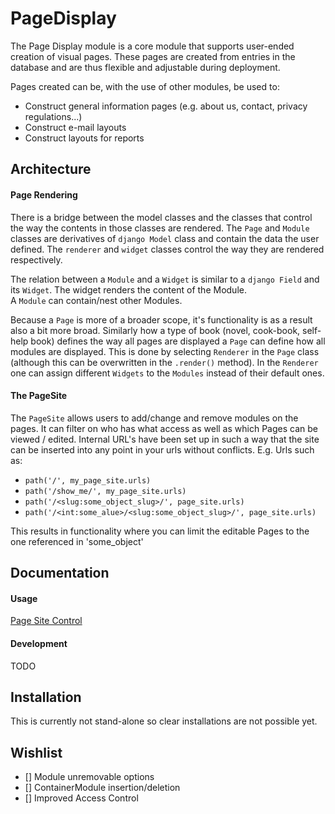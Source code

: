PageDisplay
========

The Page Display module is a core module that supports user-ended creation of visual pages.
These pages are created from entries in the database and are thus flexible and adjustable during deployment.

Pages created can be, with the use of other modules, be used to:

- Construct general information pages (e.g. about us, contact, privacy regulations...)
- Construct e-mail layouts
- Construct layouts for reports

Architecture
------------

#### Page Rendering
There is a bridge between the model classes and the classes that control the way the contents in those classes
are rendered. The `Page` and `Module` classes are derivatives of `django Model` class and contain the data the user
defined. The `renderer` and `widget` classes control the way they are rendered respectively.

The relation between a `Module` and a `Widget` is similar to a `django Field` and its `Widget`. The widget renders
the content of the Module.    
A `Module` can contain/nest other Modules.

Because a `Page` is more of a broader scope, it's functionality is as a result also a bit more broad. Similarly how a
type of book (novel, cook-book, self-help book) defines the way all pages are displayed a `Page` can define how all
modules are displayed. This is done by selecting `Renderer` in the `Page` class (although this can be overwritten in
the `.render()` method). In the `Renderer` one can assign different `Widgets` to the `Modules` instead of their default
ones.


#### The PageSite

The `PageSite` allows users to add/change and remove modules on the pages. It can filter on who has what access as well
as which Pages can be viewed / edited. Internal URL's have been set up in such a way that the site can be inserted into
any point in your urls without conflicts. E.g. Urls such as:
- `path('/', my_page_site.urls)`
- `path('/show_me/', my_page_site.urls)`
- `path('/<slug:some_object_slug>/', page_site.urls)`
- `path('/<int:some_alue>/<slug:some_object_slug>/', page_site.urls)`

This results in functionality where you can limit the editable Pages to the one referenced in 'some_object'


Documentation
-------------

#### Usage
[Page Site Control](./page_site_control.md)

#### Development
TODO

Installation
------------

This is currently not stand-alone so clear installations are not possible yet.


Wishlist
---------


- [] Module unremovable options
- [] ContainerModule insertion/deletion
- [] Improved Access Control






